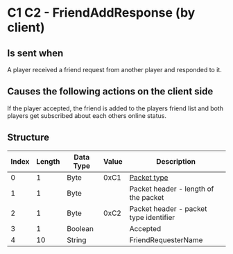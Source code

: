 # C1 C2 - FriendAddResponse (by client)

## Is sent when

A player received a friend request from another player and responded to it.

## Causes the following actions on the client side

If the player accepted, the friend is added to the players friend list and both players get subscribed about each others online status.

## Structure

| Index | Length | Data Type | Value | Description |
|-------|--------|-----------|-------|-------------|
| 0 | 1 |   Byte   | 0xC1  | [Packet type](PacketTypes.md) |
| 1 | 1 |    Byte   |      | Packet header - length of the packet |
| 2 | 1 |    Byte   | 0xC2  | Packet header - packet type identifier |
| 3 | 1 | Boolean |  | Accepted |
| 4 | 10 | String |  | FriendRequesterName |